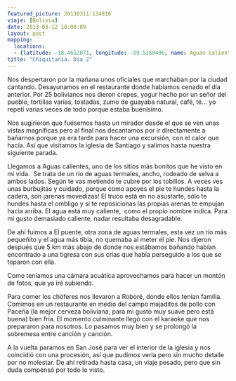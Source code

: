 ```yaml
---
featured_picture: 20130311-134816
viaje: [Bolivia]
date: 2013-03-12 18:00:09
layout: post
mapping:
  locations:
  - {latitude: -18.4612871, longitude: -59.5160406, name: Aguas Calientes}
title: "Chiquitanía. Día 2"
---
```

Nos despertaron por la mañana unos oficiales que marchaban por la ciudad cantando. Desayunamos en el restaurante donde habíamos cenado el día anterior. Por 25 bolivianos nos dieron crepes, yogur hecho por un señor del pueblo, tortillas varias, tostadas, zumo de guayaba natural, café, té... yo repetí varias veces de todo porque estaba buenísimo.

Nos sugirieron que fuésemos hasta un mirador desde el que se ven unas vistas magníficas pero al final nos decantamos por ir directamente a bañarnos porque ya era tarde para hacer una excursión, con el calor que hacía. Así que visitamos la iglesia de Santiago y salimos hasta nuestra siguiente parada.

Llegamos a Aguas calientes, uno de los sitios más bonitos que he visto en mi vida.  Se trata de un río de aguas termales, ancho, rodeado de selva a ambos lados. Según te vas metiendo te cubre por los tobillos. A veces ves unas burbujitas y cuidado, porque como apoyes el pie te hundes hasta la cadera, son ¡arenas movedizas! El truco está en no asustarte, sólo te hundes hasta el ombligo y si te reposicionas las propias arenas te empujan hacia arriba. El agua está muy caliente,  como el propio nombre indica. Para mi gusto demasiado caliente, nadar resultaba desagradable.

De ahí fuimos a El puente, otra zona de aguas termales, esta vez un río más pequeñito y el agua más tibia, no quemaba al meter el pie. Nos dijeron después que 5 km más abajo de donde nos estábamos bañando habían encontrado a una tigresa con sus crías que había perseguido a los que se toparon con ella.

Como teníamos una cámara acuática aprovechamos para hacer un montón de fotos, que ya iré subiendo.

Para comer los chóferes nos llevaron a Roboré, donde ellos tenían familia. Comimos en un restaurante en medio del campo majaditos de pollo con Paceña (la mejor cerveza boliviana, para mi gusto muy suave pero está buena) bien fría. El momento culminante llegó con el karaoke que nos prepararon para nosotros. Lo pasamos muy bien y se prolongó la sobremesa entre canción y canción.

A la vuelta paramos en San José para ver el interior de la iglesia y nos coincidió con una procesión, así que pudimos verla pero sin mucho detalle por no molestar. De ahí retirada hasta casa, un viaje pesado, pero que sin duda compensó por todo lo visto.

<img src="https://lh3.ggpht.com/Tfc1TvLlfFuiCYjzD6x6Lo5ptvjp_OYCDujFiMtzoOM_JosJQNkJ319c6OM-EYvfHcS2tL61_LfYCi3gLyY" alt="" data-key="1070153">

<img src="https://lh4.ggpht.com/jiw0B5WaZA1iARcjVqkllLu2j90uStXDfz7RAkK_YX2iSMJWRLHjcdDGrleu6a7hHSMs_0h60EaSpdWZBJGL" alt="" data-key="6070034">

<img src="https://lh6.ggpht.com/WkRwVQSD7p0sV-UkAvku06M6DANNRr0HcR1yd4tJr8UUoiJnzrqYRTmvDSFg4IwknesLlWQQuIYAnC4yYk2A" alt="" data-key="2180183">

<img src="https://lh3.ggpht.com/miZnNEH6lG1A_UlVDipvdVc2nS2nTBExuIpNax54mz5OXg5cfNU9YATKzTM5JXNJJBT6_BEV5Wdf8UK6IABa" alt="" data-key="7040191">